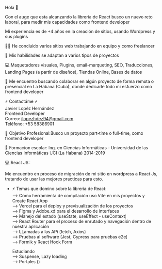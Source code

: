 Hola 👋

Con el auge que esta alcanzando la librería de React busco un nuevo reto laboral, para medir mis capacidades como frontend developer

Mi experiencia es de +4 años en la creación de sitios, usando Wordpress y sus plugins

👨‍💻 He concluido varios sitios web trabajando en equipo y como freelancer<br/>

💯 Mis habilidades se adaptan a varios tipos de proyectos<br/>

💻 Maquetadores visuales, Plugins, email-marqueting, SEO, Traducciones, Landing Pages (a partir de diseños), Tiendas Online, Bases de datos<br/>

👯 Me encuentro buscando colaborar en algún proyecto de forma remota o presencial en La Habana (Cuba), donde dedicarle todo mi esfuerzo como frontend developer

⚡ Contactáme ⚡<br/>
Javier Lopéz Hernández<br/>
Frontend Developer<br/>
Correo: jlopezhdez94@gmail.com<br/>
Teléfono: +53 58386901

🤔 Objetivo Profesional:Busco un proyecto part-time o full-time, como frontend developer 

👯 Formacion escolar: Ing. en Ciencias Informáticas - Universidad de las Ciencias Informáticas UCI (La Habana) 2014-2019

💻 React JS:
 
Me encuentro en proceso de migración de mi sitio en wordpress a React Js, tratando de usar las mejores practicas para esto.

- ⚡ Temas que domino sobre la librería de React:<br/> 
--> Como herramienta de compilación uso Vite en mis proyectos y Create React App<br/>
--> Vercel para el deploy y previsualización de los proyectos<br/>
--> Figma y Adobe.xd para el desarrollo de interfaces  <br/>
--> Manejo del estado (useState, useEffect - useContext)<br/>
--> React Router para el proceso de enrutado y navegación dentro de nuestra aplicación<br/>
--> LLamadas a las APi (fetch, Axios)<br/>
--> Pruebas al software (Jest, Cypress para pruebas e2e)<br/>
--> Formik y React Hook Form

    Estudiando<br/>
--> Suspense, Lazy loading<br/>
--> Portales ()     
